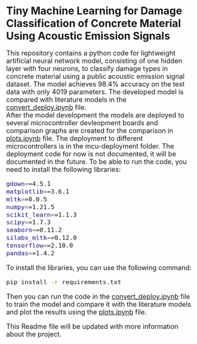# Tiny Machine Learning for Damage Classification of Concrete Material Using Acoustic Emission Signals
<font size="4">This repository contains a python code for lightweight artificial neural network model, consisting of one hidden layer with four neurons, to classify damage types in concrete material using a public acoustic emission signal dataset. The model achieves 98.4% accuracy on the test data with only 4019 parameters. 
The developed model is compared with literature models in the <a href="./convert_deploy.ipynb" class="header__link">convert_deploy.ipynb</a> file.  
 After the model development the models are deployed to several microcontroller devleopment boards and comparison graphs are created for the comparison in <a href="./plots.ipynb" class="header__link">plots.ipynb</a> file.
 The deployment to different microcontrollers is in the mcu-deployment folder. The deployment code for now is not documented, it will be documented in the future.
 To be able to run the code, you need to install the following libraries:
```sh 
gdown==4.5.1
matplotlib==3.6.1
mltk==0.0.5
numpy==1.21.5
scikit_learn==1.1.3
scipy==1.7.3
seaborn==0.11.2
silabs_mltk==0.12.0
tensorflow==2.10.0
pandas==1.4.2
```

To install the libraries, you can use the following command:
```sh
pip install -r requirements.txt
```
Then you can run the code in the <a href="./convert_deploy.ipynb" class="header__link">convert_deploy.ipynb</a> file to train the model and compare it with the literature models and plot the results using the <a href="./plots.ipynb" class="header__link">plots.ipynb</a> file.

This Readme file will be updated with more information about the project.
</font>
